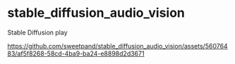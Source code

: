 # stable_diffusion_audio_vision
Stable Diffusion play


https://github.com/sweetpand/stable_diffusion_audio_vision/assets/56076483/af5f8268-58cd-4ba9-ba24-e8898d2d3671


